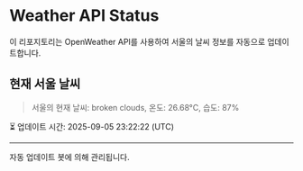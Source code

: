 
# Weather API Status

이 리포지토리는 OpenWeather API를 사용하여 서울의 날씨 정보를 자동으로 업데이트합니다.

## 현재 서울 날씨
> 서울의 현재 날씨: broken clouds, 온도: 26.68°C, 습도: 87%

⏳ 업데이트 시간: 2025-09-05 23:22:22 (UTC)

---
자동 업데이트 봇에 의해 관리됩니다.
